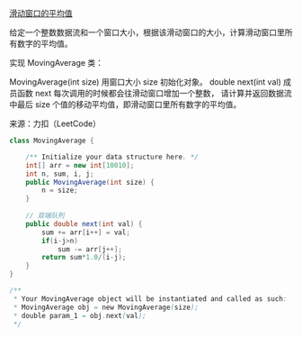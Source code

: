 [滑动窗口的平均值](https://leetcode.cn/problems/qIsx9U/)

给定一个整数数据流和一个窗口大小，根据该滑动窗口的大小，计算滑动窗口里所有数字的平均值。

实现 MovingAverage 类：

MovingAverage(int size) 用窗口大小 size 初始化对象。
double next(int val) 成员函数 next 每次调用的时候都会往滑动窗口增加一个整数，
请计算并返回数据流中最后 size 个值的移动平均值，即滑动窗口里所有数字的平均值。

来源：力扣（LeetCode）

```java
class MovingAverage {

    /** Initialize your data structure here. */
    int[] arr = new int[10010];
    int n, sum, i, j;
    public MovingAverage(int size) {
        n = size;
    }
    
    // 双端队列
    public double next(int val) {
        sum += arr[i++] = val;
        if(i-j>n)
            sum -= arr[j++];
        return sum*1.0/(i-j);
    }
}

/**
 * Your MovingAverage object will be instantiated and called as such:
 * MovingAverage obj = new MovingAverage(size);
 * double param_1 = obj.next(val);
 */
```
